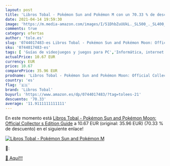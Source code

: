 ```yaml
---
layout: post
title: 'Libros Tobal - Pokémon Sun and Pokémon M con un 70.33 % de descuento'
date: 2021-04-14 19:59:30
image: 'https://m.media-amazon.com/images/I/51DhbZuUUkL._SL500_._SL400_.jpg'
comments: true
category: ofertas
author: 'tole.es'
slug: '0744017483-es Libros Tobal - Pokémon Sun and Pokémon Moon: Official...'
sku: '0744017483-es'
tags: [ 'Guías de videojuegos y juegos para PC','Informática, internet y medios digitales','Libros','libros tobal', ]
actualPrice: 10.67 EUR
currency: EUR
price: 10.67
comparePrice: 35.96 EUR
prodname: 'Libros Tobal - Pokémon Sun and Pokémon Moon: Official Collector s Edition Guide'
country: 'es'
flag: '🇪🇸'
brand: 'Libros Tobal'
buyurl: 'https://www.amazon.es/dp/0744017483/?tag=tolees-21'
descuento: '70.33'
average: '11.9111111111111'
---
```


En este momento está [Libros Tobal - Pokémon Sun and Pokémon Moon: Official Collector s Edition Guide](https://www.amazon.es/dp/0744017483/?tag=tolees-21) a 10.67 EUR (original: 35.96 EUR) (70.33 %  de descuento) en el siguiente enlace!

[![Libros Tobal - Pokémon Sun and Pokémon M](https://m.media-amazon.com/images/I/51DhbZuUUkL._SL500_._SL400_.jpg)](https://www.amazon.es/dp/0744017483/?tag=tolees-21)

🔎:


[🛒 Aquí!!!](https://www.amazon.es/dp/0744017483/?tag=tolees-21)
